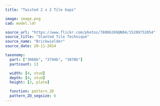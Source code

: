 ```yaml
---
title: "Twisted 2 x 2 Tile Gaps"

image: image.png
cad: model.ldr

source_url: "https://www.flickr.com/photos/78006269@N04/15209752054"
source_title: "Slanted Tile Technique"
source_name: "Brickwielder"
source_date: 20-11-2014

taxonomy:
  part: ["3068b", "3794b", "3070b"]
  partcount: 13

  width: [4, stud]
  depth: [4, stud]
  height: [2, plate]

  function: pattern_2D
  pattern_2D_segsize: 6
---
```

